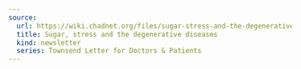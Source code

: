 ```yaml
---
source:
  url: https://wiki.chadnet.org/files/sugar-stress-and-the-degenerative-diseases.pdf
  title: Sugar, stress and the degenerative diseases
  kind: newsletter
  series: Townsend Letter for Doctors & Patients
---
```

